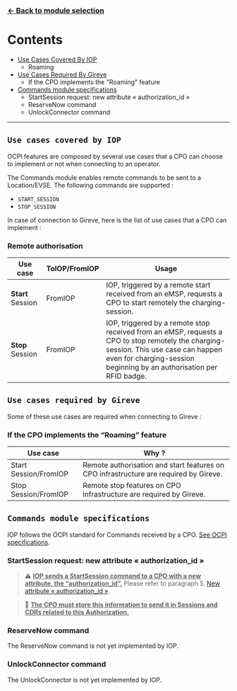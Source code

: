 ### [<- Back to module selection](cpo_edits.md)


# Contents

* [Use Cases Covered By IOP](#use-cases-covered-by-iop)
  - Roaming                                                            
* [Use Cases Required By Gireve](#use-cases-required-by-gireve)
  - If the CPO implements the "Roaming" feature 
* [Commands module specifications](#commands-module-specifications)
  - StartSession request: new attribute « authorization_id »
  - ReserveNow command
  - UnlockConnector command

***

## `Use cases covered by IOP`

OCPI features are composed by several use cases that a CPO can choose to implement or not when connecting to an operator.

The Commands module enables remote commands to be sent to a Location/EVSE.
The following commands are supported : 
- `START_SESSION`
- `STOP_SESSION`

In case of connection to Gireve, here is the list of use cases that a CPO can implement :

### Remote authorisation

| Use case | ToIOP/FromIOP | Usage |
| ----------- | ----------- | ----------- |
| **Start** Session | FromIOP | IOP, triggered by a remote start received from an eMSP, requests a CPO to start remotely the charging-session. |
| **Stop** Session | FromIOP | IOP, triggered by a remote stop received from an eMSP, requests a CPO to stop remotely the charging-session. This use case can happen even for charging-session beginning by an authorisation per RFID badge. |

## `Use cases required by Gireve`

Some of these use cases are required when connecting to Gireve :

### If the CPO implements the “Roaming” feature

| Use case |  Why ? | 
| ----------- | ----------- |
| Start Session/FromIOP | Remote authorisation and start features on CPO infrastructure are required by Gireve. | 
| Stop Session/FromIOP | Remote stop features on CPO infrastructure are required by Gireve. |.

## `Commands module specifications`

IOP follows the OCPI standard for Commands received by a CPO. [See OCPI specifications](https://github.com/ocpi/ocpi/blob/release-2.1.1-bugfixes/mod_commands.md).

### StartSession request: new attribute « authorization_id »

> :warning: **<ins>IOP sends a StartSession command to a CPO with a new attribute, the “authorization_id”.</ins>** Please refer to paragraph 5. [New attribute « authorization_id »](checkup_edits.md).

> :memo: **<ins>The CPO must store this information to send it in Sessions and CDRs related to this Authorization.</ins>**

### ReserveNow command

The ReserveNow command is not yet implemented by IOP.

### UnlockConnector command

The UnlockConnector is not yet implemented by IOP.
